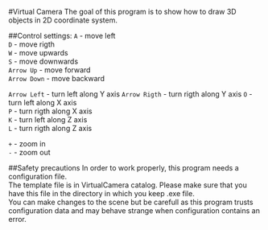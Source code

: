 #Virtual Camera
The goal of this program is to show how to draw 3D objects in 2D coordinate system.  

##Control settings:
`A` - move left  
`D` - move rigth  
`W` - move upwards  
`S` - move downwards  
`Arrow Up` - move forward  
`Arrow Down` - move backward


`Arrow Left` - turn left along Y axis
`Arrow Rigth` - turn rigth along Y axis
`O` - turn left along X axis  
`P` - turn rigth along X axis  
`K` - turn left along Z axis  
`L` - turn rigth along Z axis  


`+` - zoom in  
`-` - zoom out  

##Safety precautions
In order to work properly, this program needs a configuration file.  
The template file is in VirtualCamera catalog. Please make sure that you have this file in the directory in which you keep .exe file.  
You can make changes to the scene but be carefull as this program trusts configuration data and may behave strange when configuration contains an error.  